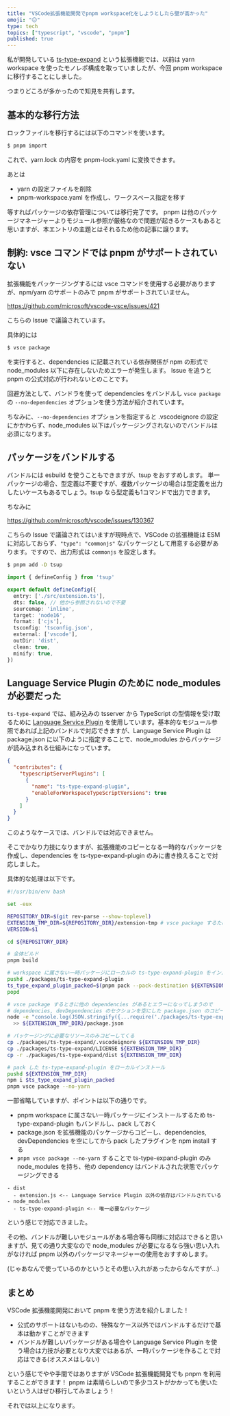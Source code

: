 ```yaml
---
title: "VSCode拡張機能開発でpnpm workspace化をしようとしたら壁が高かった"
emoji: "😐"
type: tech
topics: ["typescript", "vscode", "pnpm"]
published: true
---
```


私が開発している [ts-type-expand](https://github.com/d-kimuson/ts-type-expand) という拡張機能では、以前は yarn workspace を使ったモノレポ構成を取っていましたが、今回 pnpm workspace に移行することにしました。

つまりどころが多かったので知見を共有します。

## 基本的な移行方法

ロックファイルを移行するには以下のコマンドを使います。

```bash
$ pnpm import
```

これで、yarn.lock の内容を pnpm-lock.yaml に変換できます。

あとは

- yarn の設定ファイルを削除
- pnpm-workspace.yaml を作成し、ワークスペース指定を移す

等すればパッケージの依存管理については移行完了です。
pnpm は他のパッケージマネージャーよりモジュール参照が厳格なので問題が起きるケースもあると思いますが、本エントリの主題とはそれるため他の記事に譲ります。

## 制約: vsce コマンドでは pnpm がサポートされていない

拡張機能をパッケージングするには vsce コマンドを使用する必要がありますが、npm/yarn のサポートのみで pnpm がサポートされていません。

https://github.com/microsoft/vscode-vsce/issues/421

こちらの Issue で議論されています。

具体的には

```bash
$ vsce package
```

を実行すると、dependencies に記載されている依存関係が npm の形式で node_modules 以下に存在しないためエラーが発生します。
Issue を追うと pnpm の公式対応が行われないとのことです。

回避方法として、バンドラを使って dependencies をバンドルし `vsce package` の `--no-dependencies` オプションを使う方法が紹介されています。

ちなみに、`--no-dependencies` オプションを指定すると .vscodeignore の設定にかかわらず、node_modules 以下はパッケージングされないのでバンドルは必須になります。

## パッケージをバンドルする

バンドルには esbuild を使うこともできますが、tsup をおすすめします。
単一パッケージの場合、型定義は不要ですが、複数パッケージの場合は型定義を出力したいケースもあるでしょう。tsup なら型定義も1コマンドで出力できます。

ちなみに

https://github.com/microsoft/vscode/issues/130367

こちらの Issue で議論されてはいますが現時点で、VSCode の拡張機能は ESM に対応しておらず、`"type": "commonjs"` なパッケージとして用意する必要があります。ですので、出力形式は `commonjs` を設定します。

```bash
$ pnpm add -D tsup
```

```ts:tsup.config.ts
import { defineConfig } from 'tsup'

export default defineConfig({
  entry: ['./src/extension.ts'],
  dts: false, // 他から参照されないので不要
  sourcemap: 'inline',
  target: 'node16',
  format: ['cjs'],
  tsconfig: 'tsconfig.json',
  external: ['vscode'],
  outDir: 'dist',
  clean: true,
  minify: true,
})
```

## Language Service Plugin のために node_modules が必要だった

`ts-type-expand` では、組み込みの tsserver から TypeScript の型情報を受け取るために [Language Service Plugin](https://github.com/microsoft/TypeScript/wiki/Writing-a-Language-Service-Plugin) を使用しています。基本的なモジュール参照であれば上記のバンドルで対応できますが、Language Service Plugin は package.json に以下のように指定することで、node_modules からパッケージが読み込まれる仕組みになっています。

```json:package.json
{
  "contributes": {
    "typescriptServerPlugins": [
      {
        "name": "ts-type-expand-plugin",
        "enableForWorkspaceTypeScriptVersions": true
      }
    ]
  }
}
```

このようなケースでは、バンドルでは対応できません。

そこでかなり力技になりますが、拡張機能のコピーとなる一時的なパッケージを作成し、dependencies を ts-type-expand-plugin のみに書き換えることで対応しました。

具体的な処理は以下です。

```bash
#!/usr/bin/env bash

set -eux

REPOSITORY_DIR=$(git rev-parse --show-toplevel)
EXTENSION_TMP_DIR=${REPOSITORY_DIR}/extension-tmp # vsce package するための一時ディレクトリ
VERSION=$1

cd ${REPOSITORY_DIR}

# 全体ビルド
pnpm build

# workspace に属さない一時パッケージにローカルの ts-type-expand-plugin をインストールできるように pack する
pushd ./packages/ts-type-expand-plugin
ts_type_expand_plugin_packed=$(pnpm pack --pack-destination ${EXTENSION_TMP_DIR})
popd

# vsce package するときに他の dependencies があるとエラーになってしまうので
# dependencies, devDependencies のセクションを空にした package.json のコピーを用意する
node -e "console.log(JSON.stringify({...require('./packages/ts-type-expand/package.json'), scripts: {}, dependencies: {}, devDependencies: {}, version: '${VERSION}'}, null, 2))"\
  >> ${EXTENSION_TMP_DIR}/package.json

# パッケージングに必要なリソースのみコピーしてくる
cp ./packages/ts-type-expand/.vscodeignore ${EXTENSION_TMP_DIR}
cp ./packages/ts-type-expand/LICENSE ${EXTENSION_TMP_DIR}
cp -r ./packages/ts-type-expand/dist ${EXTENSION_TMP_DIR}

# pack した ts-type-expand-plugin をローカルインストール
pushd ${EXTENSION_TMP_DIR}
npm i $ts_type_expand_plugin_packed
pnpm vsce package --no-yarn
```

一部省略していますが、ポイントは以下の通りです。

- pnpm workspace に属さない一時パッケージにインストールするため ts-type-expand-plugin もバンドルし、pack しておく
- package.json を拡張機能のパッケージからコピーし、dependencies, devDependencies を空にしてから pack したプラグインを npm install する
- `pnpm vsce package --no-yarn` することで ts-type-expand-plugin のみ node_modules を持ち、他の dependency はバンドルされた状態でパッケージングできる

```:作成されたパッケージの中身
- dist
  - extension.js <-- Language Service Plugin 以外の依存はバンドルされている
- node_modules
  - ts-type-expand-plugin <-- 唯一必要なパッケージ
```

という感じで対応できました。

その他、バンドルが難しいモジュールがある場合等も同様に対応はできると思いますが、見ての通り大変なので node_modules が必要になるなら強い思い入れがなければ pnpm 以外のパッケージマネージャーの使用をおすすめします。

(じゃあなんで使っているのかというとその思い入れがあったからなんですが...)

## まとめ

VSCode 拡張機能開発において pnpm を使う方法を紹介しました！

- 公式のサポートはないものの、特殊なケース以外ではバンドルするだけで基本は動かすことができます
- バンドルが難しいパッケージがある場合や Language Service Plugin を使う場合は力技が必要となり大変ではあるが、一時パッケージを作ることで対応はできる(オススメはしない)

という感じでやや手間ではありますが VSCode 拡張機能開発でも pnpm を利用することができます！
pnpm は素晴らしいので多少コストがかかっても使いたいという人はぜひ移行してみましょう！

それでは以上になります。
